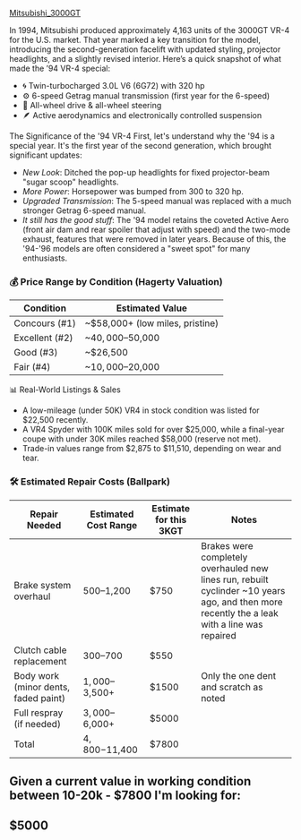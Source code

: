 [Mitsubishi_3000GT](https://en.wikipedia.org/wiki/Mitsubishi_3000GT)

In 1994, Mitsubishi produced approximately 4,163 units of the 3000GT VR-4 for the U.S. market. That year marked a key transition for the model, introducing the second-generation facelift with updated styling, projector headlights, and a slightly revised interior.
Here’s a quick snapshot of what made the ’94 VR-4 special:
- 🌀 Twin-turbocharged 3.0L V6 (6G72) with 320 hp
- ⚙️ 6-speed Getrag manual transmission (first year for the 6-speed)
- 🛞 All-wheel drive & all-wheel steering
- 🪶 Active aerodynamics and electronically controlled suspension

The Significance of the '94 VR-4
First, let's understand why the '94 is a special year. It's the first year of the second generation, which brought significant updates:

- *New Look*: Ditched the pop-up headlights for fixed projector-beam "sugar scoop" headlights.
- *More Power*: Horsepower was bumped from 300 to 320 hp.
- *Upgraded Transmission*: The 5-speed manual was replaced with a much stronger Getrag 6-speed manual.
- *It still has the good stuff*: The '94 model retains the coveted Active Aero (front air dam and rear spoiler that adjust with speed) and the two-mode exhaust, features that were removed in later years.
Because of this, the '94-'96 models are often considered a "sweet spot" for many enthusiasts.

### 💰 Price Range by Condition (Hagerty Valuation)

| Condition       | Estimated Value                     |
|----------------|-------------------------------------|
| Concours (#1)  | ~$58,000+ (low miles, pristine)     |
| Excellent (#2) | ~$40,000–$50,000                    |
| Good (#3)      | ~$26,500                            |
| Fair (#4)      | ~$10,000–$20,000                    |

📊 Real-World Listings & Sales
- A low-mileage (under 50K) VR4 in stock condition was listed for $22,500 recently.
- A VR4 Spyder with 100K miles sold for over $25,000, while a final-year coupe with under 30K miles reached $58,000 (reserve not met).
- Trade-in values range from $2,875 to $11,510, depending on wear and tear.

### 🛠️ Estimated Repair Costs (Ballpark)

| Repair Needed                  | Estimated Cost Range     | Estimate for this 3KGT | Notes |
|-------------------------------|--------------------------|-------------------------------|--------------------------| 
| Brake system overhaul         | $500–$1,200              | $750 | Brakes were completely overhauled new lines run, rebuilt cyclinder ~10 years ago, and then more recently the a leak with a line was repaired| 
| Clutch cable replacement      | $300–$700                | $550 | |
| Body work (minor dents, faded paint) | $1,000–$3,500+     | $1500 | Only the one dent and scratch as noted |
| Full respray (if needed)      | $3,000–$6,000+           | $5000 | |
| Total | $4,800 -$11,400 | $7800 | |

## Given a current value in working condition between 10-20k - $7800 I'm looking for:
## $5000
